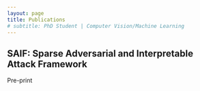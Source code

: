 ```yaml
---
layout: page
title: Publications
# subtitle: PhD Student | Computer Vision/Machine Learning
---
```


## SAIF: Sparse Adversarial and Interpretable Attack Framework
Pre-print
